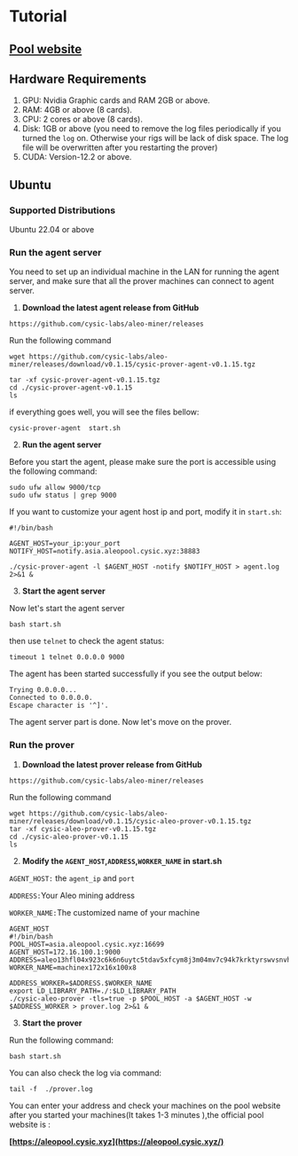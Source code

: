 # Tutorial

## [Pool website](https://aleopool.cysic.xyz/)



## Hardware Requirements

1. GPU: Nvidia Graphic cards and RAM 2GB or above.
2. RAM: 4GB or above (8 cards).
3. CPU: 2 cores or above (8 cards).
4. Disk: 1GB or above (you need to remove the log files periodically if you turned the `log` on. Otherwise your rigs will be lack of disk space. The log file will be overwritten after you restarting the prover)
5. CUDA: Version-12.2 or above.



## Ubuntu

### Supported Distributions

Ubuntu 22.04 or above

### Run the agent server

You need to set up an individual machine in the LAN for running the agent server, and make sure that all the prover machines can connect to agent server.

1. **Download the latest agent release from GitHub**

```
https://github.com/cysic-labs/aleo-miner/releases
```

Run the following command

```
wget https://github.com/cysic-labs/aleo-miner/releases/download/v0.1.15/cysic-prover-agent-v0.1.15.tgz

tar -xf cysic-prover-agent-v0.1.15.tgz
cd ./cysic-prover-agent-v0.1.15
ls
```

if everything goes well, you will see the files bellow:

```
cysic-prover-agent  start.sh
```

2. **Run the agent server**

Before you start the agent, please make sure the port is accessible using the following command:

```
sudo ufw allow 9000/tcp
sudo ufw status | grep 9000
```

If you want to customize your agent host ip and port, modify it in `start.sh`:

```
#!/bin/bash

AGENT_HOST=your_ip:your_port
NOTIFY_HOST=notify.asia.aleopool.cysic.xyz:38883

./cysic-prover-agent -l $AGENT_HOST -notify $NOTIFY_HOST > agent.log 2>&1 &
```

3. **Start the agent server**

Now let's start the agent server

```
bash start.sh 
```

then use `telnet` to check the agent status:

```
timeout 1 telnet 0.0.0.0 9000
```

The agent has been started successfully if you see the output below:

```
Trying 0.0.0.0...
Connected to 0.0.0.0.
Escape character is '^]'.
```

The agent server part is done. Now let's move on the  prover.



### Run the prover

1. **Download the latest prover release from GitHub**

```
https://github.com/cysic-labs/aleo-miner/releases
```

Run the following command

```
wget https://github.com/cysic-labs/aleo-miner/releases/download/v0.1.15/cysic-aleo-prover-v0.1.15.tgz
tar -xf cysic-aleo-prover-v0.1.15.tgz 
cd ./cysic-aleo-prover-v0.1.15
ls
```

2. **Modify the `AGENT_HOST`,`ADDRESS`,`WORKER_NAME` in start.sh**&#x20;

`AGENT_HOST:` the `agent_ip` and `port`

`ADDRESS:`Your Aleo mining address

`WORKER_NAME:`The customized name of your machine

```
AGENT_HOST
#!/bin/bash
POOL_HOST=asia.aleopool.cysic.xyz:16699
AGENT_HOST=172.16.100.1:9000
ADDRESS=aleo13hfl04x923c6k6n6uytc5tdav5xfcym8j3m04mv7c94k7krktyrswvsnvh
WORKER_NAME=machinex172x16x100x8

ADDRESS_WORKER=$ADDRESS.$WORKER_NAME
export LD_LIBRARY_PATH=./:$LD_LIBRARY_PATH
./cysic-aleo-prover -tls=true -p $POOL_HOST -a $AGENT_HOST -w $ADDRESS_WORKER > prover.log 2>&1 &
```

3. **Start the prover**

Run the following command:

```
bash start.sh
```

You can also check the log via command:

```
tail -f  ./prover.log
```

You can enter your address and check your machines on the pool website after you started your machines(It takes 1-3 minutes ),the official pool website is :

**[https://aleopool.cysic.xyz](https://aleopool.cysic.xyz/)**
